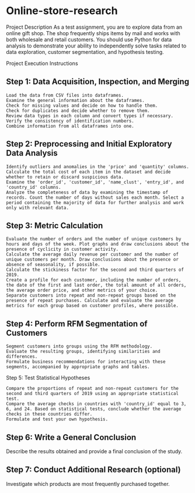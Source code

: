 # Online-store-research
Project Description
As a test assignment, you are to explore data from an online gift shop. The shop frequently ships items by mail and works with both wholesale and retail customers. You should use Python for data analysis to demonstrate your ability to independently solve tasks related to data exploration, customer segmentation, and hypothesis testing.

Project Execution Instructions

## Step 1: Data Acquisition, Inspection, and Merging

    Load the data from CSV files into dataframes.
    Examine the general information about the dataframes.
    Check for missing values and decide on how to handle them.
    Check for duplicates and decide whether to remove them.
    Review data types in each column and convert types if necessary.
    Verify the consistency of identification numbers.
    Combine information from all dataframes into one.

## Step 2: Preprocessing and Initial Exploratory Data Analysis

    Identify outliers and anomalies in the 'price' and 'quantity' columns. Calculate the total cost of each item in the dataset and decide whether to retain or discard suspicious data.
    Examine the 'order_id', 'customer_id', 'name_clust', 'entry_id', and 'country_id' columns.
    Analyze the completeness of data by examining the timestamp of records. Count the number of days without sales each month. Select a period containing the majority of data for further analysis and work only with relevant data.

## Step 3: Metric Calculation

    Evaluate the number of orders and the number of unique customers by hours and days of the week. Plot graphs and draw conclusions about the presence of cyclicity in customer activity.
    Calculate the average daily revenue per customer and the number of unique customers per month. Draw conclusions about the presence or absence of seasonality, if possible.
    Calculate the stickiness factor for the second and third quarters of 2019.
    Create a profile for each customer, including the number of orders, the date of the first and last order, the total amount of all orders, the average order price, and other metrics of your choice.
    Separate customers into repeat and non-repeat groups based on the presence of repeat purchases. Calculate and evaluate the average metrics for each group based on customer profiles, where possible.

## Step 4: Perform RFM Segmentation of Customers

    Segment customers into groups using the RFM methodology.
    Evaluate the resulting groups, identifying similarities and differences.
    Formulate business recommendations for interacting with these segments, accompanied by appropriate graphs and tables.

Step 5: Test Statistical Hypotheses

    Compare the proportions of repeat and non-repeat customers for the second and third quarters of 2019 using an appropriate statistical test.
    Compare the average checks in countries with 'country_id' equal to 3, 6, and 24. Based on statistical tests, conclude whether the average checks in these countries differ.
    Formulate and test your own hypothesis.

## Step 6: Write a General Conclusion
Describe the results obtained and provide a final conclusion of the study.

## Step 7: Conduct Additional Research (optional)
Investigate which products are most frequently purchased together.
